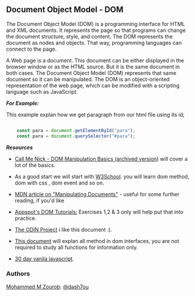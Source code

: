 ## Document Object Model - DOM

The Document Object Model (DOM) is a programming interface for HTML and XML documents. It represents the page so that programs can change the document structure, style, and content. The DOM represents the document as nodes and objects. That way, programming languages can connect to the page.

A Web page is a document. This document can be either displayed in the browser window or as the HTML source. But it is the same document in both cases. The Document Object Model (DOM) represents that same document so it can be manipulated. The DOM is an object-oriented representation of the web page, which can be modified with a scripting language such as JavaScript.

***For Example:***

This example explan how we get paragraph from our html file using its id;

```js

    const para = document.getElementById("para");
    const para = document.querySelector("#para");

```

***Resources***

* [Call Me Nick - DOM Manipulation Basics (archived version)](https://web.archive.org/web/20170718105716/https://callmenick.com/post/basics-javascript-dom-manipulation) will cover a lot of the basics.

* As a good start we will start with [W3School](https://www.w3schools.com/js/js_htmldom.asp). you will learn dom method, dom with css , dom event and so on.

* [MDN article on "Manipulating Documents"](https://developer.mozilla.org/en-US/docs/Learn/JavaScript/Client-side_web_APIs/Manipulating_documents) - useful for some further reading, if you'd like

* [Appspot's DOM Tutorials:](https://dom-tutorials.appspot.com/static/index.html) Exercises 1,2 & 3 only will help put that into practice.

* [The ODIN Project](https://www.theodinproject.com/courses/web-development-101/lessons/dom-manipulation) i like this document :).

* [This document](https://developer.mozilla.org/en-US/docs/Web/API/Document_Object_Model) will explan all method in dom interfaces, you are not required to study all functions for information only.

* [30 day vanila javascript](https://www.youtube.com/watch?v=VuN8qwZoego&list=PLu8EoSxDXHP6CGK4YVJhL_VWetA865GOH).

### Authors
[Mohammed M Zourob](https://github.com/dash7ou): [@dash7ou](https://github.com/dash7ou)